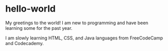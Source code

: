 # hello-world
My greetings to the world!
I am new to programming and have been learning some for the past year.

I am slowly learning HTML, CSS, and Java languages from FreeCodeCamp and Codecademy.
